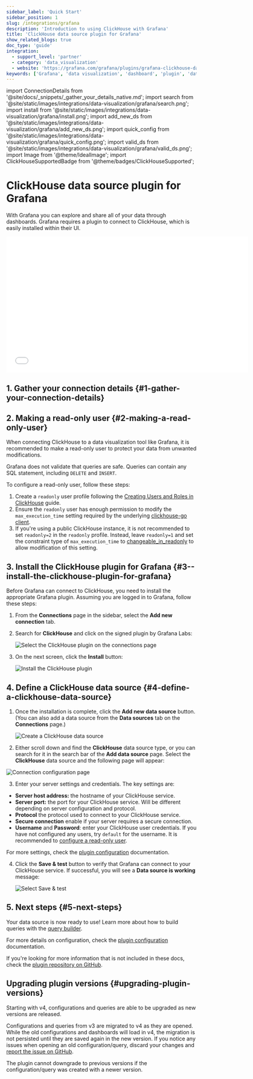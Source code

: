 ```yaml
---
sidebar_label: 'Quick Start'
sidebar_position: 1
slug: /integrations/grafana
description: 'Introduction to using ClickHouse with Grafana'
title: 'ClickHouse data source plugin for Grafana'
show_related_blogs: true
doc_type: 'guide'
integration:
  - support_level: 'partner'
  - category: 'data_visualization'
  - website: 'https://grafana.com/grafana/plugins/grafana-clickhouse-datasource/'
keywords: ['Grafana', 'data visualization', 'dashboard', 'plugin', 'data source']
---
```


import ConnectionDetails from '@site/docs/_snippets/_gather_your_details_native.md';
import search from '@site/static/images/integrations/data-visualization/grafana/search.png';
import install from '@site/static/images/integrations/data-visualization/grafana/install.png';
import add_new_ds from '@site/static/images/integrations/data-visualization/grafana/add_new_ds.png';
import quick_config from '@site/static/images/integrations/data-visualization/grafana/quick_config.png';
import valid_ds from '@site/static/images/integrations/data-visualization/grafana/valid_ds.png';
import Image from '@theme/IdealImage';
import ClickHouseSupportedBadge from '@theme/badges/ClickHouseSupported';

# ClickHouse data source plugin for Grafana

<ClickHouseSupportedBadge/>

With Grafana you can explore and share all of your data through dashboards.
Grafana requires a plugin to connect to ClickHouse, which is easily installed within their UI.

<div class='vimeo-container'>
  <iframe src="//www.youtube.com/embed/bRce9xWiqQM"
    width="640"
    height="360"
    frameborder="0"
    allow="autoplay;
    fullscreen;
    picture-in-picture"
    allowfullscreen>
  </iframe>
</div>

## 1. Gather your connection details {#1-gather-your-connection-details}
<ConnectionDetails />

## 2. Making a read-only user {#2-making-a-read-only-user}

When connecting ClickHouse to a data visualization tool like Grafana, it is recommended to make a read-only user to protect your data from unwanted modifications.

Grafana does not validate that queries are safe. Queries can contain any SQL statement, including `DELETE` and `INSERT`.

To configure a read-only user, follow these steps:
1. Create a `readonly` user profile following the [Creating Users and Roles in ClickHouse](/operations/access-rights) guide.
2. Ensure the `readonly` user has enough permission to modify the `max_execution_time` setting required by the underlying [clickhouse-go client](https://github.com/ClickHouse/clickhouse-go).
3. If you're using a public ClickHouse instance, it is not recommended to set `readonly=2` in the `readonly` profile. Instead, leave `readonly=1` and set the constraint type of `max_execution_time` to [changeable_in_readonly](/operations/settings/constraints-on-settings) to allow modification of this setting.

## 3.  Install the ClickHouse plugin for Grafana {#3--install-the-clickhouse-plugin-for-grafana}

Before Grafana can connect to ClickHouse, you need to install the appropriate Grafana plugin. Assuming you are logged in to Grafana, follow these steps:

1. From the **Connections** page in the sidebar, select the **Add new connection** tab.

2. Search for **ClickHouse** and click on the signed plugin by Grafana Labs:

    <Image size="md" img={search} alt="Select the ClickHouse plugin on the connections page" border />

3. On the next screen, click the **Install** button:

    <Image size="md" img={install} alt="Install the ClickHouse plugin" border />

## 4. Define a ClickHouse data source {#4-define-a-clickhouse-data-source}

1. Once the installation is complete, click the **Add new data source** button. (You can also add a data source from the **Data sources** tab on the **Connections** page.)

    <Image size="md" img={add_new_ds} alt="Create a ClickHouse data source" border />

2. Either scroll down and find the **ClickHouse** data source type, or you can search for it in the search bar of the **Add data source** page. Select the **ClickHouse** data source and the following page will appear:

  <Image size="md" img={quick_config} alt="Connection configuration page" border />

3. Enter your server settings and credentials. The key settings are:

- **Server host address:** the hostname of your ClickHouse service.
- **Server port:** the port for your ClickHouse service. Will be different depending on server configuration and protocol.
- **Protocol** the protocol used to connect to your ClickHouse service.
- **Secure connection** enable if your server requires a secure connection.
- **Username** and **Password**: enter your ClickHouse user credentials. If you have not configured any users, try `default` for the username. It is recommended to [configure a read-only user](#2-making-a-read-only-user).

For more settings, check the [plugin configuration](./config.md) documentation.

4. Click the **Save & test** button to verify that Grafana can connect to your ClickHouse service. If successful, you will see a **Data source is working** message:

    <Image size="md" img={valid_ds} alt="Select Save & test" border />

## 5. Next steps {#5-next-steps}

Your data source is now ready to use! Learn more about how to build queries with the [query builder](./query-builder.md).

For more details on configuration, check the [plugin configuration](./config.md) documentation.

If you're looking for more information that is not included in these docs, check the [plugin repository on GitHub](https://github.com/grafana/clickhouse-datasource).

## Upgrading plugin versions {#upgrading-plugin-versions}

Starting with v4, configurations and queries are able to be upgraded as new versions are released.

Configurations and queries from v3 are migrated to v4 as they are opened. While the old configurations and dashboards will load in v4, the migration is not persisted until they are saved again in the new version. If you notice any issues when opening an old configuration/query, discard your changes and [report the issue on GitHub](https://github.com/grafana/clickhouse-datasource/issues).

The plugin cannot downgrade to previous versions if the configuration/query was created with a newer version.
